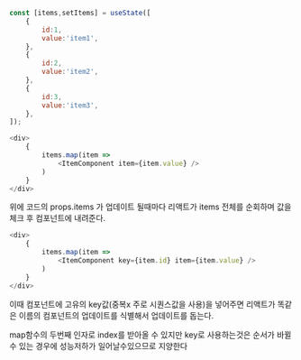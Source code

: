 ```javascript
const [items,setItems] = useState([
    {
        id:1,
        value:'item1',
    },
    {
        id:2,
        value:'item2',
    },
    {
        id:3,
        value:'item3',
    },
]);

<div>
    {
        items.map(item => 
            <ItemComponent item={item.value} />
        )
    }
</div>
```

위에 코드의 props.items 가 업데이트 될때마다 리액트가 items 전체를 순회하며 값을 체크 후 컴포넌트에 내려준다.

```javascript
<div>
    {
        items.map(item => 
            <ItemComponent key={item.id} item={item.value} />
        )
    }
</div>

```
이때 컴포넌트에 고유의 key값(중복x 주로 시퀀스값을 사용)을 넣어주면 리액트가 똑같은 이름의 컴포넌트의 업데이트를 식별해서 업데이트를 돕는다.

map함수의 두번째 인자로 index를 받아올 수 있지만 key로 사용하는것은 순서가 바뀔수 있는 경우에 성능저하가 일어날수있으므로 지양한다
